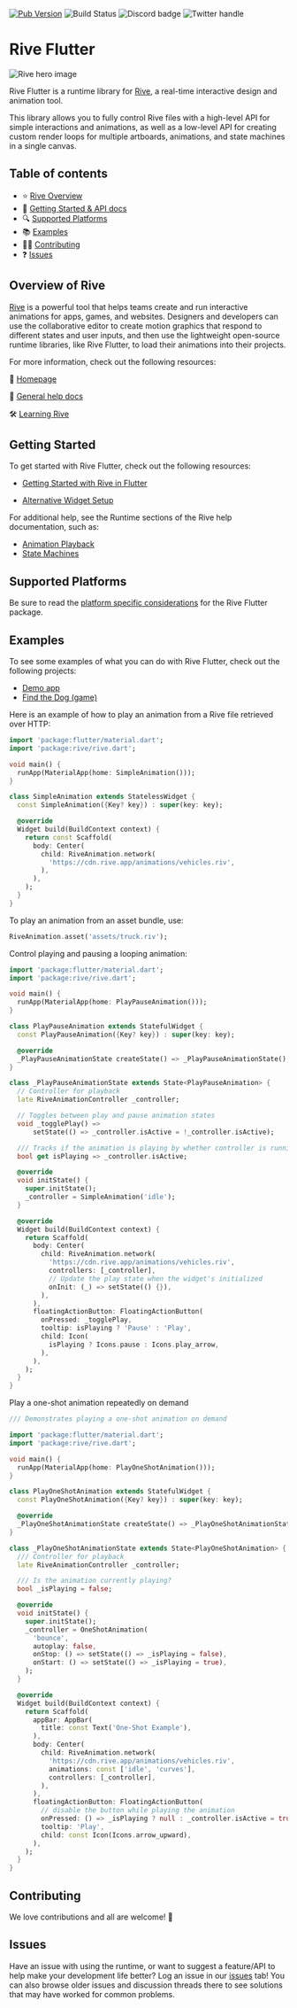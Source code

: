 [![Pub Version](https://img.shields.io/pub/v/rive)](https://pub.dev/packages/rive)
![Build Status](https://github.com/rive-app/rive-flutter/actions/workflows/tests.yaml/badge.svg)
![Discord badge](https://img.shields.io/discord/532365473602600965)
![Twitter handle](https://img.shields.io/twitter/follow/rive_app.svg?style=social&label=Follow)

# Rive Flutter

![Rive hero image](https://cdn.rive.app/rive_logo_dark_bg.png)

Rive Flutter is a runtime library for [Rive](https://rive.app), a real-time interactive design and animation tool.

This library allows you to fully control Rive files with a high-level API for simple interactions and animations, as well as a low-level API for creating custom render loops for multiple artboards, animations, and state machines in a single canvas.

## Table of contents

- :star: [Rive Overview](#rive-overview)
- 🚀 [Getting Started & API docs](#getting-started)
- :mag: [Supported Platforms](#supported-platforms)
- :books: [Examples](#examples)
- 👨‍💻 [Contributing](#contributing)
- :question: [Issues](#issues)

## Overview of Rive

[Rive](https://rive.app) is a powerful tool that helps teams create and run interactive animations for apps, games, and websites. Designers and developers can use the collaborative editor to create motion graphics that respond to different states and user inputs, and then use the lightweight open-source runtime libraries, like Rive Flutter, to load their animations into their projects.

For more information, check out the following resources:

:house_with_garden: [Homepage](https://rive.app/)

:blue_book: [General help docs](https://help.rive.app/)

🛠 [Learning Rive](https://rive.app/learn-rive)

## Getting Started

To get started with Rive Flutter, check out the following resources:
- [Getting Started with Rive in Flutter](https://help.rive.app/runtimes/overview/flutter)

- [Alternative Widget Setup](https://help.rive.app/runtimes/overview/flutter/alternative-widget-setup)

For additional help, see the Runtime sections of the Rive help documentation, such as:
- [Animation Playback](https://help.rive.app/runtimes/playback)
- [State Machines](https://help.rive.app/runtimes/state-machines)

## Supported Platforms

Be sure to read the [platform specific considerations](platform_considerations.md) for the Rive Flutter package.

## Examples

To see some examples of what you can do with Rive Flutter, check out the following projects:

- [Demo app](https://github.com/rive-app/rive-flutter/tree/master/example)
- [Find the Dog (game)](https://github.com/rive-app/find-the-dog)

Here is an example of how to play an animation from a Rive file retrieved over HTTP:

```dart
import 'package:flutter/material.dart';
import 'package:rive/rive.dart';

void main() {
  runApp(MaterialApp(home: SimpleAnimation()));
}

class SimpleAnimation extends StatelessWidget {
  const SimpleAnimation({Key? key}) : super(key: key);

  @override
  Widget build(BuildContext context) {
    return const Scaffold(
      body: Center(
        child: RiveAnimation.network(
          'https://cdn.rive.app/animations/vehicles.riv',
        ),
      ),
    );
  }
}
```

To play an animation from an asset bundle, use:

```dart
RiveAnimation.asset('assets/truck.riv');
```

Control playing and pausing a looping animation:

```dart
import 'package:flutter/material.dart';
import 'package:rive/rive.dart';

void main() {
  runApp(MaterialApp(home: PlayPauseAnimation()));
}

class PlayPauseAnimation extends StatefulWidget {
  const PlayPauseAnimation({Key? key}) : super(key: key);

  @override
  _PlayPauseAnimationState createState() => _PlayPauseAnimationState();
}

class _PlayPauseAnimationState extends State<PlayPauseAnimation> {
  // Controller for playback
  late RiveAnimationController _controller;

  // Toggles between play and pause animation states
  void _togglePlay() =>
      setState(() => _controller.isActive = !_controller.isActive);

  /// Tracks if the animation is playing by whether controller is running
  bool get isPlaying => _controller.isActive;

  @override
  void initState() {
    super.initState();
    _controller = SimpleAnimation('idle');
  }

  @override
  Widget build(BuildContext context) {
    return Scaffold(
      body: Center(
        child: RiveAnimation.network(
          'https://cdn.rive.app/animations/vehicles.riv',
          controllers: [_controller],
          // Update the play state when the widget's initialized
          onInit: (_) => setState(() {}),
        ),
      ),
      floatingActionButton: FloatingActionButton(
        onPressed: _togglePlay,
        tooltip: isPlaying ? 'Pause' : 'Play',
        child: Icon(
          isPlaying ? Icons.pause : Icons.play_arrow,
        ),
      ),
    );
  }
}
```

Play a one-shot animation repeatedly on demand

```dart
/// Demonstrates playing a one-shot animation on demand

import 'package:flutter/material.dart';
import 'package:rive/rive.dart';

void main() {
  runApp(MaterialApp(home: PlayOneShotAnimation()));
}

class PlayOneShotAnimation extends StatefulWidget {
  const PlayOneShotAnimation({Key? key}) : super(key: key);

  @override
  _PlayOneShotAnimationState createState() => _PlayOneShotAnimationState();
}

class _PlayOneShotAnimationState extends State<PlayOneShotAnimation> {
  /// Controller for playback
  late RiveAnimationController _controller;

  /// Is the animation currently playing?
  bool _isPlaying = false;

  @override
  void initState() {
    super.initState();
    _controller = OneShotAnimation(
      'bounce',
      autoplay: false,
      onStop: () => setState(() => _isPlaying = false),
      onStart: () => setState(() => _isPlaying = true),
    );
  }

  @override
  Widget build(BuildContext context) {
    return Scaffold(
      appBar: AppBar(
        title: const Text('One-Shot Example'),
      ),
      body: Center(
        child: RiveAnimation.network(
          'https://cdn.rive.app/animations/vehicles.riv',
          animations: const ['idle', 'curves'],
          controllers: [_controller],
        ),
      ),
      floatingActionButton: FloatingActionButton(
        // disable the button while playing the animation
        onPressed: () => _isPlaying ? null : _controller.isActive = true,
        tooltip: 'Play',
        child: const Icon(Icons.arrow_upward),
      ),
    );
  }
}
```

## Contributing

We love contributions and all are welcome! 💙

## Issues

Have an issue with using the runtime, or want to suggest a feature/API to help make your development life better? Log an issue in our [issues](https://github.com/rive-app/flutter/issues) tab! You can also browse older issues and discussion threads there to see solutions that may have worked for common problems.